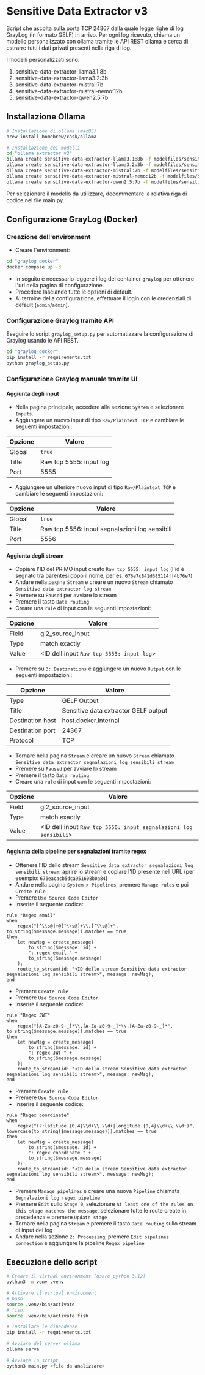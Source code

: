 # Sensitive Data Extractor v3

Script che ascolta sulla porta TCP 24367 dalla quale legge righe di log GrayLog (in formato GELF) in arrivo.
Per ogni log ricevuto, chiama un modello personalizzato con ollama tramite le API REST ollama e cerca di estrarre tutti i dati privati presenti nella riga di log.

I modelli personalizzati sono:

1. sensitive-data-extractor-llama3.1:8b
2. sensitive-data-extractor-llama3.2:3b
3. sensitive-data-extractor-mistral:7b
4. sensitive-data-extractor-mistral-nemo:12b
5. sensitive-data-extractor-qwen2.5:7b

## Installazione Ollama

```sh
# Installazione di ollama (macOS)
brew install homebrew/cask/ollama

# Installazione dei modelli
cd "ollama extractor v3"
ollama create sensitive-data-extractor-llama3.1:8b -f modelfiles/sensitive-data-extractor-llama3.1:8b.modelfile
ollama create sensitive-data-extractor-llama3.2:3b -f modelfiles/sensitive-data-extractor-llama3.2:3b.modelfile
ollama create sensitive-data-extractor-mistral:7b -f modelfiles/sensitive-data-extractor-mistral:7b.modelfile
ollama create sensitive-data-extractor-mistral-nemo:12b -f modelfiles/sensitive-data-extractor-mistral-nemo:12b.modelfile
ollama create sensitive-data-extractor-qwen2.5:7b -f modelfiles/sensitive-data-extractor-qwen2.5:7b.modelfile
```

Per selezionare il modello da utilizzare, decommentare la relativa riga di codice nel file main.py.

## Configurazione GrayLog (Docker)

### Creazione dell'environment

- Creare l'environment:

```sh
cd "graylog docker"
docker compose up -d
```

- In seguito è necessario leggere i log del container `graylog` per ottenere l'url della pagina di configurazione.
- Procedere lasciando tutte le opzioni di default.
- Al termine della configurazione, effettuare il login con le credenziali di default (`admin`/`admin`).

### Configurazione Graylog tramite API

Eseguire lo script `graylog_setup.py` per automatizzare la configurazione di Graylog usando le API REST.

```sh
cd "graylog docker"
pip install -r requirements.txt
python graylog_setup.py
```

### Configurazione Graylog manuale tramite UI

#### Aggiunta degli input

- Nella pagina principale, accedere alla sezione `System` e selezionare `Inputs`.
- Aggiungere un nuovo input di tipo `Raw/Plaintext TCP` e cambiare le seguenti impostazioni:

| Opzione | Valore                  |
| ------- | ----------------------- |
| Global  | `true`                  |
| Title   | Raw tcp 5555: input log |
| Port    | 5555                    |

- Aggiungere un ulteriore nuovo input di tipo `Raw/Plaintext TCP` e cambiare le seguenti impostazioni:

| Opzione | Valore                                         |
| ------- | ---------------------------------------------- |
| Global  | `true`                                         |
| Title   | Raw tcp 5556: input segnalazioni log sensibili |
| Port    | 5556                                           |

#### Aggiunta degli stream

- Copiare l'ID del PRIMO input creato `Raw tcp 5555: input log` (l'id è segnato tra parentesi dopo il nome, per es. `676e7c841d685114ff4b76e7`)
- Andare nella pagina `Stream` e creare un nuovo `Stream` chiamato `Sensitive data extractor log stream`
- Premere su `Paused` per avviare lo stream
- Premere il tasto `Data routing`
- Creare una `rule` di input con le seguenti impostazioni:

| Opzione | Valore                                    |
| ------- | ----------------------------------------- |
| Field   | gl2_source_input                          |
| Type    | match exactly                             |
| Value   | <ID dell'input `Raw tcp 5555: input log`> |

- Premere su `3: Destinations` e aggiungere un nuovo `Output` con le seguenti impostazioni:

| Opzione          | Valore                               |
| ---------------- | ------------------------------------ |
| Type             | GELF Output                          |
| Title            | Sensitive data extractor GELF output |
| Destination host | host.docker.internal                 |
| Destination port | 24367                                |
| Protocol         | TCP                                  |

- Tornare nella pagina `Stream` e creare un nuovo `Stream` chiamato `Sensitive data extractor segnalazioni log sensibili stream`
- Premere su `Paused` per avviare lo stream
- Premere il tasto `Data routing`
- Creare una `rule` di input con le seguenti impostazioni:

| Opzione | Valore                                                           |
| ------- | ---------------------------------------------------------------- |
| Field   | gl2_source_input                                                 |
| Type    | match exactly                                                    |
| Value   | <ID dell'input `Raw tcp 5556: input segnalazioni log sensibili`> |

#### Aggiunta della pipeline per segnalazioni tramite regex

- Ottenere l'ID dello stream `Sensitive data extractor segnalazioni log sensibili stream`: aprire lo stream e copiare l'ID presente nell'URL (per esempio: `676eacacb5dca951608b0a84`)
- Andare nella pagina `System > Pipelines`, premere `Manage rules` e poi `Create rule`
- Premere `Use Source Code Editor`
- Inserire il seguente codice:

```plaintext
rule "Regex email"
when
    regex("[^\\s@]+@[^\\s@]+\\.[^\\s@]+", to_string($message.message)).matches == true
then
    let newMsg = create_message(
        to_string($message._id) +
        ": regex email " +
        to_string($message.message)
    );
    route_to_stream(id: "<ID dello stream Sensitive data extractor segnalazioni log sensibili stream>", message: newMsg);
end
```

- Premere `Create rule`
- Premere `Use Source Code Editor`
- Inserire il seguente codice:

```plaintext
rule "Regex JWT"
when
    regex("[A-Za-z0-9-_]*\\.[A-Za-z0-9-_]*\\.[A-Za-z0-9-_]*", to_string($message.message)).matches == true
then
    let newMsg = create_message(
        to_string($message._id) +
        ": regex JWT " +
        to_string($message.message)
    );
    route_to_stream(id: "<ID dello stream Sensitive data extractor segnalazioni log sensibili stream>", message: newMsg);
end
```

- Premere `Create rule`
- Premere `Use Source Code Editor`
- Inserire il seguente codice:

```plaintext
rule "Regex coordinate"
when
    regex("(?:latitude.{0,4}\\d+\\.\\d+|longitude.{0,4}\\d+\\.\\d+)", lowercase(to_string($message.message))).matches == true
then
    let newMsg = create_message(
        to_string($message._id) +
        ": regex coordinate " +
        to_string($message.message)
    );
    route_to_stream(id: "<ID dello stream Sensitive data extractor segnalazioni log sensibili stream>", message: newMsg);
end
```

- Premere `Manage pipelines` e creare una nuova `Pipeline` chiamata `Segnalazioni log regex pipeline`
- Premere `Edit` sullo `Stage 0`, selezionare `At least one of the rules on this stage matches the message`, selezionare tutte le route create in precedenza e premere `Update stage`
- Tornare nella pagina `Stream` e premere il tasto `Data routing` sullo stream di input dei log
- Andare nella sezione `2: Processing`, premere `Edit pipelines connection` e aggiungere la pipeline `Regex pipeline`

## Esecuzione dello script

```sh
# Creare il virtual environment (usare python 3.12)
python3 -m venv .venv

# Attivare il virtual environment
# bash:
source .venv/bin/activate
# fish:
source .venv/bin/activate.fish

# Installare le dipendenze
pip install -r requirements.txt

# Avviare del server ollama
ollama serve

# Avviare lo script
python3 main.py <file da analizzare>
```

